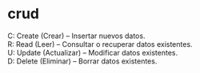 # crud
C: Create (Crear) – Insertar nuevos datos.  
R: Read (Leer) – Consultar o recuperar datos existentes.  
U: Update (Actualizar) – Modificar datos existentes.  
D: Delete (Eliminar) – Borrar datos existentes.
